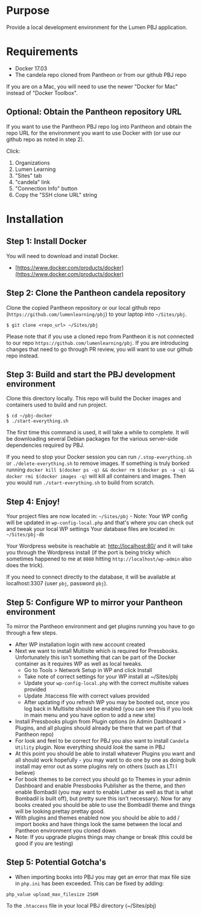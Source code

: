 # Purpose

Provide a local development environment for the Lumen PBJ application.

# Requirements

- Docker 17.03
- The candela repo cloned from Pantheon or from our github PBJ repo

If you are on a Mac, you will need to use the newer "Docker for Mac" instead of
"Docker Toolbox".

## Optional: Obtain the Pantheon repository URL

If you want to use the Pantheon PBJ repo log into Pantheon and obtain the repo URL for the environment you want to use Docker with (or use our github repo as noted in step 2).

Click:
1. Organizations
1. Lumen Learning
1. "Sites" tab
1. "candela" link
1. "Connection Info" button
1. Copy the "SSH clone URL" string

# Installation

## Step 1: Install Docker

You will need to download and install Docker.

- [https://www.docker.com/products/docker](https://www.docker.com/products/docker)

## Step 2: Clone the Pantheon candela repository

Clone the copied Pantheon repository or our local github repo (`https://github.com/lumenlearning/pbj`) to your laptop into `~/Sites/pbj`.

	$ git clone <repo_url> ~/Sites/pbj

Please note that if you use a cloned repo from Pantheon it is not connected to our repo `https://github.com/lumenlearning/pbj`. If you are introducing changes that need to go through PR review, you will want to use our github repo instead.

## Step 3: Build and start the PBJ development environment

Clone this directory locally. This repo will build the Docker images and containers used to build and run project.

	$ cd ~/pbj-docker
	$ ./start-everything.sh

The first time this command is used, it will take a while to complete. It will be downloading
several Debian packages for the various server-side dependencies required by PBJ.

If you need to stop your Docker session you can run `/.stop-everything.sh` or `./delete-everything.sh` to remove images. If something is truly borked running `docker kill $(docker ps -q) && docker rm $(docker ps -a -q) && docker rmi $(docker images -q)` will kill all containers and images. Then you would run `./start-everything.sh` to build from scratch.

## Step 4: Enjoy!

Your project files are now located in: `~/Sites/pbj`
	- Note: Your WP config will be updated in `wp-config-local.php` and that's where you can check out and tweak your local WP settings
Your database files are located in: `~/Sites/pbj-db`

Your Wordpress website is reachable at: [http://localhost:80/](http://localhost:80/) and it will take you through the Wordpress install (if the port is being tricky which sometimes happened to me at `8080` hitting `http://localhost/wp-admin` also does the trick).

If you need to connect directly to the database, it will be available at localhost:3307 (user `pbj`, password `pbj`).

## Step 5: Configure WP to mirror your Pantheon environment
To mirror the Pantheon environment and get plugins running you have to go through a few steps.

- After WP installation login with new account created
- Next we want to install Multisite which is required for Pressbooks. Unfortunately this isn't something that can be part of the Docker container as it requires WP as well as local tweaks.
	- Go to Tools > Network Setup in WP and click Install
	- Take note of correct settings for your WP install at ~/Sites/pbj
	- Update your `wp-config-local.php` with the correct multisite values provided
	- Update .htaccess file with correct values provided
	- After updating if you refresh WP you may be booted out, once you log back in Multisite should be enabled (you can see this if you look in main menu and you have option to add a new site)
- Install Pressbooks plugin from Plugin options (in Admin Dashboard > Plugins, and all plugins should already be there that we part of that Pantheon repo)
- For look and feel to be correct for PBJ you also want to install `Candela Utility` plugin. Now everything should _look_ the same in PBJ
- At this point you should be able to install whatever Plugins you want and all should work hopefully - you may want to do one by one as doing bulk install may error out as some plugins rely on others (such as LTI I believe)
- For book themes to be correct you should go to Themes in your admin Dashboard and enable Pressbooks Publisher as the theme, and _then_ enable Bombadil (you may want to enable Luther as well as that is what Bombadil is built off), but pretty sure this isn't necessary). Now for any books created you should be able to use the Bombadil theme and things will be looking prettay prettay good.
- With plugins and themes enabled now you should be able to add / import books and have things look the same between the local and Pantheon environment you cloned down
- Note: If you upgrade plugins things may change or break (this could be good if you are testing)

## Step 5: Potential Gotcha's
- When importing books into PBJ you may get an error that max file size in `php.ini` has been exceeded. This can be fixed by adding:
```
php_value upload_max_filesize 256M
```
To the `.htaccess` file in your local PBJ directory (~/Sites/pbj)
